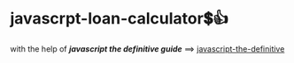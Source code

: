 # javascrpt-loan-calculator:heavy_dollar_sign::+1:                                                                                                                                                                                                                                                                                                         
with the help of **_javascript the definitive guide_** ==>
<a href="https://www.oreilly.com/library/view/javascript-the-definitive/0596101996/">javascript-the-definitive</a>
 
